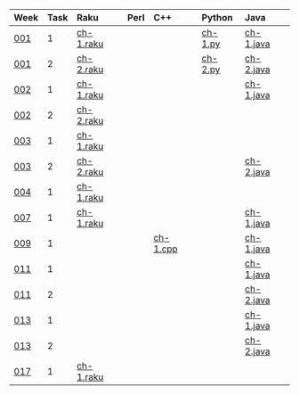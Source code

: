 | Week | Task | Raku | Perl | C++ | Python | Java |
| :--  | :--  | :--  | :--  | :-- | :--    | :--  |
| [001](https://theweeklychallenge.org/blog/perl-weekly-challenge-001/) | 1 | [ch-1.raku](https://github.com/ash/raku-challenges/blob/master/001/ch-1.raku) | | | [ch-1.py](https://github.com/ash/python-challenges/blob/main/001/ch-1.py) | [ch-1.java](https://github.com/ash/java-challenges/blob/main/001/ch-1.java) 
| [001](https://theweeklychallenge.org/blog/perl-weekly-challenge-001/) | 2 | [ch-2.raku](https://github.com/ash/raku-challenges/blob/master/001/ch-2.raku) | | | [ch-2.py](https://github.com/ash/python-challenges/blob/main/001/ch-2.py) | [ch-2.java](https://github.com/ash/java-challenges/blob/main/001/ch-2.java) 
| [002](https://theweeklychallenge.org/blog/perl-weekly-challenge-002/) | 1 | [ch-1.raku](https://github.com/ash/raku-challenges/blob/master/002/ch-1.raku) | | | | [ch-1.java](https://github.com/ash/java-challenges/blob/main/002/ch-1.java) 
| [002](https://theweeklychallenge.org/blog/perl-weekly-challenge-002/) | 2 | [ch-2.raku](https://github.com/ash/raku-challenges/blob/master/002/ch-2.raku) | 
| [003](https://theweeklychallenge.org/blog/perl-weekly-challenge-003/) | 1 | [ch-1.raku](https://github.com/ash/raku-challenges/blob/master/003/ch-1.raku) | 
| [003](https://theweeklychallenge.org/blog/perl-weekly-challenge-003/) | 2 | [ch-2.raku](https://github.com/ash/raku-challenges/blob/master/003/ch-2.raku) | | | | [ch-2.java](https://github.com/ash/java-challenges/blob/main/003/ch-2.java) 
| [004](https://theweeklychallenge.org/blog/perl-weekly-challenge-004/) | 1 | [ch-1.raku](https://github.com/ash/raku-challenges/blob/master/004/ch-1.raku) | 
| [007](https://theweeklychallenge.org/blog/perl-weekly-challenge-007/) | 1 | [ch-1.raku](https://github.com/ash/raku-challenges/blob/master/007/ch-1.raku) | | | | [ch-1.java](https://github.com/ash/java-challenges/blob/main/007/ch-1.java) 
| [009](https://theweeklychallenge.org/blog/perl-weekly-challenge-009/) | 1 |                                                                               | | [ch-1.cpp](https://github.com/ash/cpp-challenges/blob/main/009/ch-1.cpp) | | [ch-1.java](https://github.com/ash/java-challenges/blob/main/009/ch-1.java) 
| [011](https://theweeklychallenge.org/blog/perl-weekly-challenge-011/) | 1 |                                                                               | |                                                                          | | [ch-1.java](https://github.com/ash/java-challenges/blob/main/011/ch-1.java) 
| [011](https://theweeklychallenge.org/blog/perl-weekly-challenge-011/) | 2 |                                                                               | |                                                                          | | [ch-2.java](https://github.com/ash/java-challenges/blob/main/011/ch-2.java) 
| [013](https://theweeklychallenge.org/blog/perl-weekly-challenge-013/) | 1 |                                                                               | |                                                                          | | [ch-1.java](https://github.com/ash/java-challenges/blob/main/013/ch-1.java) 
| [013](https://theweeklychallenge.org/blog/perl-weekly-challenge-013/) | 2 |                                                                               | |                                                                          | | [ch-2.java](https://github.com/ash/java-challenges/blob/main/013/ch-2.java) 
| [017](https://theweeklychallenge.org/blog/perl-weekly-challenge-017/) | 1 | [ch-1.raku](https://github.com/ash/raku-challenges/blob/master/017/ch-1.raku) | 
